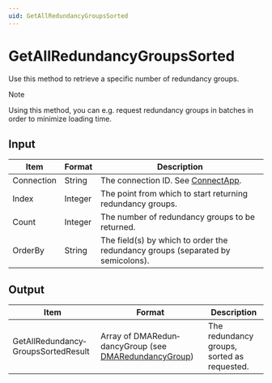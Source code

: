 ```yaml
---
uid: GetAllRedundancyGroupsSorted
---
```


# GetAllRedundancyGroupsSorted

Use this method to retrieve a specific number of redundancy groups.

> [!NOTE]
> Using this method, you can e.g. request redundancy groups in batches in order to minimize loading time.

## Input

| Item       | Format  | Description                                                                     |
|------------|---------|---------------------------------------------------------------------------------|
| Connection | String  | The connection ID. See [ConnectApp](xref:ConnectApp).                           |
| Index      | Integer | The point from which to start returning redundancy groups.                      |
| Count      | Integer | The number of redundancy groups to be returned.                                 |
| OrderBy    | String  | The field(s) by which to order the redundancy groups (separated by semicolons). |

## Output

| Item | Format | Description |
|--|--|--|
| GetAllRedundancy­GroupsSortedResult | Array of DMARedun­dancyGroup (see [DMARedundancyGroup](xref:DMARedundancyGroup)) | The redundancy groups, sorted as requested. |
